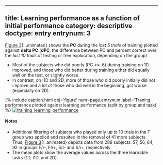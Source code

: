   ---
title: Learning performance as a function of initial performance
category: descriptive
doctype: entry
entrynum: 3
---

[Figure 3](#f-3){: .animated} shows the **PC** during the *last 5 trials* of training plotted against **delta PC** (**dPC**; the difference between PC and percent correct over the *last 10 trials* of testing or free exploration, depending on the group)
- Most of the subjects who did poorly (PC <= .6) during training on 1D improved, and those who did better during training either did equally well on the test, or slightly worse.
- In contrast, on I1D and 2D, more of those who did poorly initially did not improve and a lot of those who did well in the beginning, got worse (especially on 2D).

{% 
    include caption.html 
    obj='figure' 
    num=page.entrynum
    label='Traning performance plotted against learning performance (split by group and task)' 
%}
[![training_learning_performance]({{site.baseurl}}/img_compressed/learning_data-5-10-clean.svg)]({{site.baseurl}}/img/learning_data-5-10-clean.svg)

#### Notes
- Additional filtering of subjects who played only up to 10 trials in the F group was applied and resulted in the removal of 41 more subjects. Thus, [Figure 3](#f-3){: .animated} depicts data from 289 subjects: 57, 56, 84, 92 in groups F/i-, F/i+, S/i- and S/i+, respectively.
- The mean plots show the average values across the three learnable tasks (1D, I1D, and 2D).